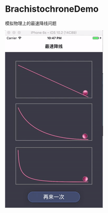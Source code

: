 # BrachistochroneDemo
模拟物理上的最速降线问题

![](https://github.com/daisysomus/BrachistochroneDemo/blob/master/%E6%9C%80%E9%80%9F%E9%99%8D%E7%BA%BF.gif)




